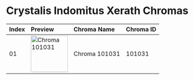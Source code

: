 # Crystalis Indomitus Xerath Chromas

| Index | Preview | Chroma Name | Chroma ID |
|:---|:---|:---|:---|
| 01 | <img src='https://raw.communitydragon.org/latest/plugins/rcp-be-lol-game-data/global/default/v1/champion-chroma-images/101/101031.png' alt='Chroma 101031' width='100'> | Chroma 101031 | 101031 |
